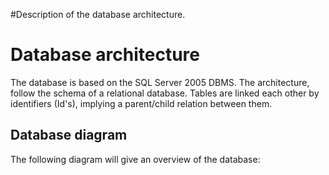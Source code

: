 #Description of the database architecture.

# Database architecture #

The database is based on the SQL Server 2005 DBMS.
The architecture, follow the schema of a relational database. Tables are linked each other by identifiers (Id's), implying a parent/child relation between them.

## Database diagram ##
The following diagram will give an overview of the database:

![![](http://judo-kata-tournament-db.googlecode.com/svn/wiki/DesignPictures/database-diagram-preview.png)](http://judo-kata-tournament-db.googlecode.com/svn/wiki/DesignPictures/database-diagram.png)